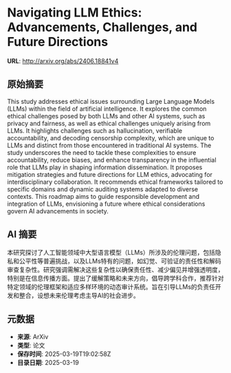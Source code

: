 # Navigating LLM Ethics: Advancements, Challenges, and Future Directions

**URL**: http://arxiv.org/abs/2406.18841v4

## 原始摘要

This study addresses ethical issues surrounding Large Language Models (LLMs)
within the field of artificial intelligence. It explores the common ethical
challenges posed by both LLMs and other AI systems, such as privacy and
fairness, as well as ethical challenges uniquely arising from LLMs. It
highlights challenges such as hallucination, verifiable accountability, and
decoding censorship complexity, which are unique to LLMs and distinct from
those encountered in traditional AI systems. The study underscores the need to
tackle these complexities to ensure accountability, reduce biases, and enhance
transparency in the influential role that LLMs play in shaping information
dissemination. It proposes mitigation strategies and future directions for LLM
ethics, advocating for interdisciplinary collaboration. It recommends ethical
frameworks tailored to specific domains and dynamic auditing systems adapted to
diverse contexts. This roadmap aims to guide responsible development and
integration of LLMs, envisioning a future where ethical considerations govern
AI advancements in society.


## AI 摘要

本研究探讨了人工智能领域中大型语言模型（LLMs）所涉及的伦理问题，包括隐私和公平性等普遍挑战，以及LLMs特有的问题，如幻觉、可验证的责任性和解码审查复杂性。研究强调需解决这些复杂性以确保责任性、减少偏见并增强透明度，特别是在信息传播方面。提出了缓解策略和未来方向，倡导跨学科合作，推荐针对特定领域的伦理框架和适应多样环境的动态审计系统。旨在引导LLMs的负责任开发和整合，设想未来伦理考虑主导AI的社会进步。

## 元数据

- **来源**: ArXiv
- **类型**: 论文
- **保存时间**: 2025-03-19T19:02:58Z
- **目录日期**: 2025-03-19
